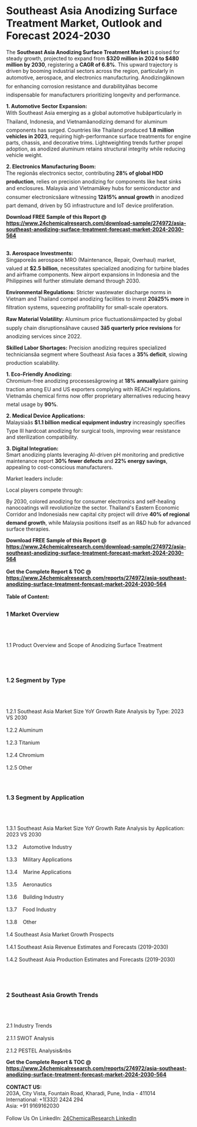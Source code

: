 <h1>Southeast Asia Anodizing Surface Treatment Market, Outlook and Forecast 2024-2030</h1><p>The <strong>Southeast Asia Anodizing Surface Treatment Market</strong> is poised for steady growth, projected to expand from <strong>$320 million in 2024 to $480 million by 2030</strong>, registering a <strong>CAGR of 6.8%</strong>. This upward trajectory is driven by booming industrial sectors across the region, particularly in automotive, aerospace, and electronics manufacturing. Anodizingâknown for enhancing corrosion resistance and durabilityâhas become indispensable for manufacturers prioritizing longevity and performance.</p><p><strong>1. Automotive Sector Expansion:</strong><br>
With Southeast Asia emerging as a global automotive hubâparticularly in Thailand, Indonesia, and Vietnamâanodizing demand for aluminum components has surged. Countries like Thailand produced <strong>1.8 million vehicles in 2023</strong>, requiring high-performance surface treatments for engine parts, chassis, and decorative trims. Lightweighting trends further propel adoption, as anodized aluminum retains structural integrity while reducing vehicle weight.</p><p><strong>2. Electronics Manufacturing Boom:</strong><br>
The regionâs electronics sector, contributing <strong>28% of global HDD production</strong>, relies on precision anodizing for components like heat sinks and enclosures. Malaysia and Vietnamâkey hubs for semiconductor and consumer electronicsâare witnessing <strong>12â15% annual growth</strong> in anodized part demand, driven by 5G infrastructure and IoT device proliferation.</p><div><b>Download FREE Sample of this Report @ 
            <a href="https://www.24chemicalresearch.com/download-sample/274972/asia-southeast-anodizing-surface-treatment-forecast-market-2024-2030-564">
            https://www.24chemicalresearch.com/download-sample/274972/asia-southeast-anodizing-surface-treatment-forecast-market-2024-2030-564</a></b></div><br><p><strong>3. Aerospace Investments:</strong><br>
Singaporeâs aerospace MRO (Maintenance, Repair, Overhaul) market, valued at <strong>$2.5 billion</strong>, necessitates specialized anodizing for turbine blades and airframe components. New airport expansions in Indonesia and the Philippines will further stimulate demand through 2030.</p><p><strong>Environmental Regulations:</strong> Stricter wastewater discharge norms in Vietnam and Thailand compel anodizing facilities to invest <strong>20â25% more</strong> in filtration systems, squeezing profitability for small-scale operators.</p><p><strong>Raw Material Volatility:</strong> Aluminum price fluctuationsâimpacted by global supply chain disruptionsâhave caused <strong>3â5 quarterly price revisions</strong> for anodizing services since 2022.</p><p><strong>Skilled Labor Shortages:</strong> Precision anodizing requires specialized techniciansâa segment where Southeast Asia faces a <strong>35% deficit</strong>, slowing production scalability.</p><p><strong>1. Eco-Friendly Anodizing:</strong><br>
Chromium-free anodizing processesâgrowing at <strong>18% annually</strong>âare gaining traction among EU and US exporters complying with REACH regulations. Vietnamâs chemical firms now offer proprietary alternatives reducing heavy metal usage by <strong>90%</strong>.</p><p><strong>2. Medical Device Applications:</strong><br>
Malaysiaâs <strong>$1.1 billion medical equipment industry</strong> increasingly specifies Type III hardcoat anodizing for surgical tools, improving wear resistance and sterilization compatibility.</p><p><strong>3. Digital Integration:</strong><br>
Smart anodizing plants leveraging AI-driven pH monitoring and predictive maintenance report <strong>30% fewer defects</strong> and <strong>22% energy savings</strong>, appealing to cost-conscious manufacturers.</p><p>Market leaders include:</p><p>Local players compete through:</p><p>By 2030, colored anodizing for consumer electronics and self-healing nanocoatings will revolutionize the sector. Thailand's Eastern Economic Corridor and Indonesiaâs new capital city project will drive <strong>40% of regional demand growth</strong>, while Malaysia positions itself as an R&amp;D hub for advanced surface therapies.</p><div><b>Download FREE Sample of this Report @ 
            <a href="https://www.24chemicalresearch.com/download-sample/274972/asia-southeast-anodizing-surface-treatment-forecast-market-2024-2030-564">
            https://www.24chemicalresearch.com/download-sample/274972/asia-southeast-anodizing-surface-treatment-forecast-market-2024-2030-564</a></b></div><br><div><b>Get the Complete Report & TOC @ 
            <a href="https://www.24chemicalresearch.com/reports/274972/asia-southeast-anodizing-surface-treatment-forecast-market-2024-2030-564">
            https://www.24chemicalresearch.com/reports/274972/asia-southeast-anodizing-surface-treatment-forecast-market-2024-2030-564</a></b></div><br>
            <b>Table of Content:</b><p><h2><span style="font-size:16px"><strong>1 Market Overview&nbsp;&nbsp; &nbsp;</strong></span></h2><br />
<br />
<p>1.1 Product Overview and Scope of Anodizing Surface Treatment&nbsp;</p><br />
<br />
<h2><strong><span style="font-size:16px">1.2 Segment by Type&nbsp;&nbsp; &nbsp;</span></strong></h2><br />
<br />
<p>1.2.1 Southeast Asia Market Size YoY Growth Rate Analysis by Type: 2023 VS 2030&nbsp;&nbsp; &nbsp;<br /><br />
1.2.2 Aluminum&nbsp;&nbsp; &nbsp;<br /><br />
1.2.3 Titanium<br /><br />
1.2.4 Chromium<br /><br />
1.2.5 Other<br /><br />
<br />
<h2><span style="font-size:16px"><strong>1.3 Segment by Application&nbsp;&nbsp;</strong></span></h2><br />
<br />
<p>1.3.1 Southeast Asia Market Size YoY Growth Rate Analysis by Application: 2023 VS 2030&nbsp;&nbsp; &nbsp;<br /><br />
1.3.2&nbsp;&nbsp; &nbsp;Automotive Industry<br /><br />
1.3.3&nbsp;&nbsp; &nbsp;Military Applications<br /><br />
1.3.4&nbsp;&nbsp; &nbsp;Marine Applications<br /><br />
1.3.5&nbsp;&nbsp; &nbsp;Aeronautics<br /><br />
1.3.6&nbsp;&nbsp; &nbsp;Building Industry<br /><br />
1.3.7&nbsp;&nbsp; &nbsp;Food Industry<br /><br />
1.3.8&nbsp;&nbsp; &nbsp;Other<br /><br />
1.4 Southeast Asia Market Growth Prospects&nbsp;&nbsp; &nbsp;<br /><br />
1.4.1 Southeast Asia Revenue Estimates and Forecasts (2019-2030)&nbsp;&nbsp; &nbsp;<br /><br />
1.4.2 Southeast Asia Production Estimates and Forecasts (2019-2030)&nbsp;&nbsp;</p><br />
<br />
<h2><span style="font-size:16px"><strong>2 Southeast Asia Growth Trends&nbsp;&nbsp; &nbsp;</strong></span></h2><br />
<br />
<p>2.1 Industry Trends&nbsp;&nbsp; &nbsp;<br /><br />
2.1.1 SWOT Analysis&nbsp;&nbsp; &nbsp;<br /><br />
2.1.2 PESTEL Analysis&nbs</p><div><b>Get the Complete Report & TOC @ 
            <a href="https://www.24chemicalresearch.com/reports/274972/asia-southeast-anodizing-surface-treatment-forecast-market-2024-2030-564">
            https://www.24chemicalresearch.com/reports/274972/asia-southeast-anodizing-surface-treatment-forecast-market-2024-2030-564</a></b></div><br><b>CONTACT US:</b><br>
            203A, City Vista, Fountain Road, Kharadi, Pune, India - 411014<br>
            International: +1(332) 2424 294<br>
            Asia: +91 9169162030 <br><br>
            Follow Us On LinkedIn: <a href="https://www.linkedin.com/company/24chemicalresearch/">24ChemicalResearch LinkedIn</a>